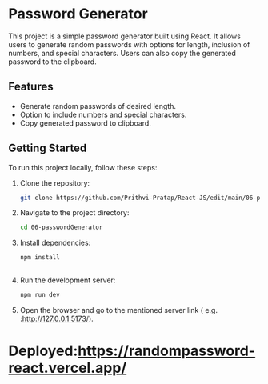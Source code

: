 # Password Generator

This project is a simple password generator built using React. It allows users to generate random passwords with options for length, inclusion of numbers, and special characters. Users can also copy the generated password to the clipboard.

## Features

- Generate random passwords of desired length.
- Option to include numbers and special characters.
- Copy generated password to clipboard.

## Getting Started

To run this project locally, follow these steps:

1. Clone the repository:

   ```bash
   git clone https://github.com/Prithvi-Pratap/React-JS/edit/main/06-passwordGenerator.git

2. Navigate to the project directory:

   ```bash
   cd 06-passwordGenerator

3. Install dependencies:

   ```bash
   npm install
  

4. Run the development server:

   ```bash
   npm run dev

5. Open the browser and go to the mentioned server link ( e.g. :http://127.0.0.1:5173/).

# Deployed:https://randompassword-react.vercel.app/
